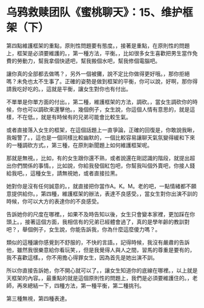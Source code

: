 # 乌鸦救赎团队《蜜桃聊天》：15、维护框架（下）

第四點維護框架的重點，原則性問題要有態度。，接著是重點，在原則性的問題上，框架是必須要維護的。，第一種方法，平衡。，比如很多女生喜歡把男生當作免費的勞動力，幫我拿個快遞吧，幫我搬個水吧，幫我修個電腦吧。

讓你真的全部都去做嗎？，另外一個被攤，說不定比你做得更好哦。，那你拒絕嗎？未免也太不生事了。正確的姿勢是做到框架的平衡，你可以說，好啊，那你得請我吃好吃的。，這就是平衡，讓女生對你也有付出。

不單單是你單方面的付出。，第二種，維護框架的方法，調砍。，當女生調砍你的時候，你也可以調砍來還擊他。，幾個例子，女生說，你這個人情有意思的，就是這樣，不在低。，就是有時候有的兄弟可能會比較生氣。

或者直接落入女生的框架，在這個話題上一直爭論，正確的回復是，你敢說我瞅，我報警了。，這也是一個同樣比較幽默的，一個比較容易讓聊天氣氛變得緩和下來的一種調砍方式。，第三種，在原則新聞題上如何維護框架呢。

那就是無視。，比如，有的女生跟你還不熟，或者說還在剛認識的階段，就提出超出你們關係的事情。，比如說，你給我發個紅包吧，你幫我叫個外賣吧，你接人錢給我吧。，這種女生，請無視她，或者直接拉黑。

她對你是沒有任何誠意的。，就直接把你當作A。K。M。老的吧，一點情緒都不願意提供給你。，第四種，維護框架的辦法，表達不良感受。，當女生對你出演不訓的時候，你可以大方的表達你的不良感受。

告訴她你的尺度在哪裡。，如果不及時告知以後，女生只會變本家裡，更加踩在你頭上。，接著這個方面，我相信有的兄弟已經體會過了，真的是學年齡的教訓對吧？，舉個例子，女生說，你能告訴我，你為什麼這麼傻力嗎？。

類似的這種讓你感覺到不舒服的，不快的言語。，記得時候，我沒有嚴肅的告訴他，雖然我很樂意給你看玩笑，，但是我覺得人與人之間，習馬的尊重是要有的，我不喜歡這樣。，你不用擔心得罪女生，因為首先是她出演不訓。

所以你直接告訴她，你不開心就可以了。，讓女生知道你的底線在哪裡。，以上就是天框架的內容。，最重點的就是這個原則性的問題上，我們是必須要維護住的。，老師，再來總結一下，四種方法，第一種平衡，第二種挑刊。

第三種無視，第四種表達。